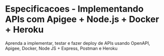# Especificacoes - Implementando APIs com Apigee + Node.js + Docker + Heroku
Aprenda a implementar, testar e fazer deploy de APIs usando OpenAPI, Apigee, Docker, Node JS + Express, Postman e Heroku
